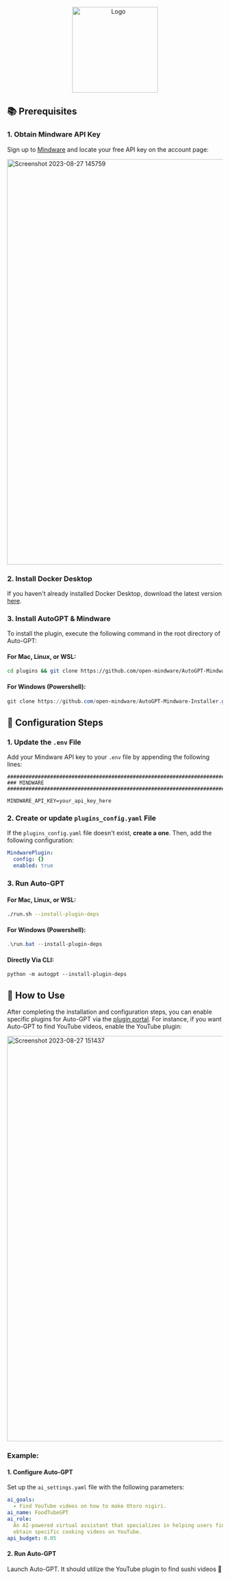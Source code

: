 <!-- Improved compatibility of back to top link: See: https://github.com/othneildrew/Best-README-Template/pull/73 -->

<a name="readme-top"></a>

<!--
*** Thanks for checking out the Best-README-Template. If you have a suggestion
*** that would make this better, please fork the repo and create a pull request
*** or simply open an issue with the tag "enhancement".
*** Don't forget to give the project a star!
*** Thanks again! Now go create something AMAZING! :D
-->

<!-- PROJECT SHIELDS -->
<!--
*** I'm using markdown "reference style" links for readability.
*** Reference links are enclosed in brackets [ ] instead of parentheses ( ).
*** See the bottom of this document for the declaration of the reference variables
*** for contributors-url, forks-url, etc. This is an optional, concise syntax you may use.
*** https://www.markdownguide.org/basic-syntax/#reference-style-links
-->

<!-- PROJECT LOGO -->
<div align="center">
    <img src="https://github.com/open-mindware/AutoGPT-Mindware/assets/23727727/6d982e1b-ffff-4fe5-9820-04441f8e77d2" alt="Logo" width="200" height="200">
</div>

## 📚 Prerequisites

### 1. Obtain Mindware API Key

Sign up to [Mindware](https://mindware.xyz) and locate your free API key on the account page:

<img width="945" alt="Screenshot 2023-08-27 145759" src="https://github.com/open-mindware/AutoGPT-Mindware/assets/23727727/00583046-3468-4bfe-b32d-5a6c76009068">

### 2. Install Docker Desktop

If you haven't already installed Docker Desktop, download the latest version [here](https://www.docker.com/products/docker-desktop).

### 3. Install AutoGPT & Mindware

To install the plugin, execute the following command in the root directory of Auto-GPT:

#### For Mac, Linux, or WSL:

```bash
cd plugins && git clone https://github.com/open-mindware/AutoGPT-Mindware.git && zip -r ./AutoGPT-Mindware.zip ./AutoGPT-Mindware && rm -rf ./AutoGPT-Mindware && cd .. && ./run.sh --install-plugin-deps
```

#### For Windows (Powershell):

```powershell
git clone https://github.com/open-mindware/AutoGPT-Mindware-Installer.git; cd AutoGPT-Mindware-Installer; .\installer.bat
```

## 🔧 Configuration Steps

### 1. Update the `.env` File

Add your Mindware API key to your `.env` file by appending the following lines:

```env
################################################################################
### MINDWARE
################################################################################

MINDWARE_API_KEY=your_api_key_here
```

### 2. Create or update `plugins_config.yaml` File

If the `plugins_config.yaml` file doesn't exist, **create a one**. Then, add the following configuration:

```yaml
MindwarePlugin:
  config: {}
  enabled: true
```
### 3. Run Auto-GPT

#### For Mac, Linux, or WSL:

```bash
./run.sh --install-plugin-deps
```

#### For Windows (Powershell):

```powershell
.\run.bat --install-plugin-deps
```

#### Directly Via CLI:

```
python -m autogpt --install-plugin-deps
```

## 🧠 How to Use

After completing the installation and configuration steps, you can enable specific plugins for Auto-GPT via the [plugin portal](https://mindware.xyz). For instance, if you want Auto-GPT to find YouTube videos, enable the YouTube plugin:

<img width="945" alt="Screenshot 2023-08-27 151437" src="https://github.com/open-mindware/AutoGPT-Mindware/assets/23727727/bcdb83bd-36e3-4993-b6ac-83660ef1cc0d">

### Example:

#### 1. Configure Auto-GPT

Set up the `ai_settings.yaml` file with the following parameters:

```yaml
ai_goals:
  - Find YouTube videos on how to make Otoro nigiri.
ai_name: FoodTubeGPT
ai_role:
  An AI-powered virtual assistant that specializes in helping users find and
  obtain specific cooking videos on YouTube.
api_budget: 0.05
```

#### 2. Run Auto-GPT

Launch Auto-GPT. It should utilize the YouTube plugin to find sushi videos 🍣

